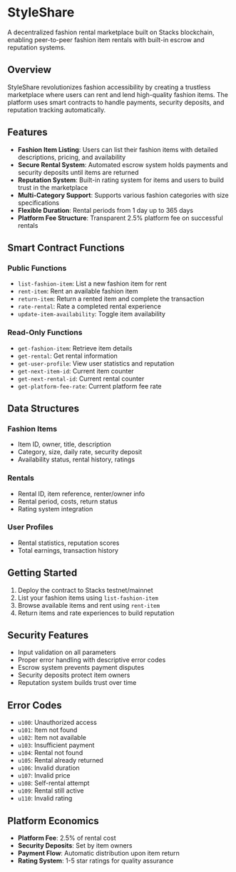 # StyleShare 

A decentralized fashion rental marketplace built on Stacks blockchain, enabling peer-to-peer fashion item rentals with built-in escrow and reputation systems.

## Overview

StyleShare revolutionizes fashion accessibility by creating a trustless marketplace where users can rent and lend high-quality fashion items. The platform uses smart contracts to handle payments, security deposits, and reputation tracking automatically.

## Features

- **Fashion Item Listing**: Users can list their fashion items with detailed descriptions, pricing, and availability
- **Secure Rental System**: Automated escrow system holds payments and security deposits until items are returned
- **Reputation System**: Built-in rating system for items and users to build trust in the marketplace
- **Multi-Category Support**: Supports various fashion categories with size specifications
- **Flexible Duration**: Rental periods from 1 day up to 365 days
- **Platform Fee Structure**: Transparent 2.5% platform fee on successful rentals

## Smart Contract Functions

### Public Functions

- `list-fashion-item`: List a new fashion item for rent
- `rent-item`: Rent an available fashion item
- `return-item`: Return a rented item and complete the transaction
- `rate-rental`: Rate a completed rental experience
- `update-item-availability`: Toggle item availability

### Read-Only Functions

- `get-fashion-item`: Retrieve item details
- `get-rental`: Get rental information
- `get-user-profile`: View user statistics and reputation
- `get-next-item-id`: Current item counter
- `get-next-rental-id`: Current rental counter
- `get-platform-fee-rate`: Current platform fee rate

## Data Structures

### Fashion Items
- Item ID, owner, title, description
- Category, size, daily rate, security deposit
- Availability status, rental history, ratings

### Rentals
- Rental ID, item reference, renter/owner info
- Rental period, costs, return status
- Rating system integration

### User Profiles
- Rental statistics, reputation scores
- Total earnings, transaction history

## Getting Started

1. Deploy the contract to Stacks testnet/mainnet
2. List your fashion items using `list-fashion-item`
3. Browse available items and rent using `rent-item`
4. Return items and rate experiences to build reputation

## Security Features

- Input validation on all parameters
- Proper error handling with descriptive error codes
- Escrow system prevents payment disputes
- Security deposits protect item owners
- Reputation system builds trust over time

## Error Codes

- `u100`: Unauthorized access
- `u101`: Item not found
- `u102`: Item not available
- `u103`: Insufficient payment
- `u104`: Rental not found
- `u105`: Rental already returned
- `u106`: Invalid duration
- `u107`: Invalid price
- `u108`: Self-rental attempt
- `u109`: Rental still active
- `u110`: Invalid rating

## Platform Economics

- **Platform Fee**: 2.5% of rental cost
- **Security Deposits**: Set by item owners
- **Payment Flow**: Automatic distribution upon item return
- **Rating System**: 1-5 star ratings for quality assurance

